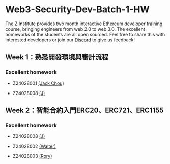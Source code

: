 # Web3-Security-Dev-Batch-1-HW
The Z Institute provides two month interactive Ethereum developer training course, bringing engineers from web 2.0 to web 3.0. The excellent homeworks of the students are all open sourced. Feel free to share this with interested developers or join our [Discord](https://discord.gg/MTTgzdnXpS) to give us feedback! 

## Week 1：熟悉開發環境與審計流程

### Excellent homework
- Z24028001 [(Jack Chou)](https://github.com/z-institute/Web3-Security-Dev-Batch-1-HW/tree/Z24028001/w1)

- Z24028008 [(J)](https://github.com/z-institute/Web3-Security-Dev-Batch-1-HW/tree/Z24028008/w1)


## Week 2：智能合約入門ERC20、ERC721、ERC1155

### Excellent homework

- Z24028008 [(J)](https://github.com/z-institute/Web3-Security-Dev-Batch-1-HW/tree/Z24028008/w2)

- Z24028002 [(Walter)](https://github.com/z-institute/Web3-Security-Dev-Batch-1-HW/tree/Z24028002/w2)

- Z24028003 [(Rory)](https://github.com/z-institute/Web3-Security-Dev-Batch-1-HW/tree/Z24028003/w2)



